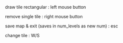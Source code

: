 draw tile rectangular : left mouse button

remove single tile : right mouse button

save map & exit (saves in num_levels as new num) : esc

change tile : W/S
